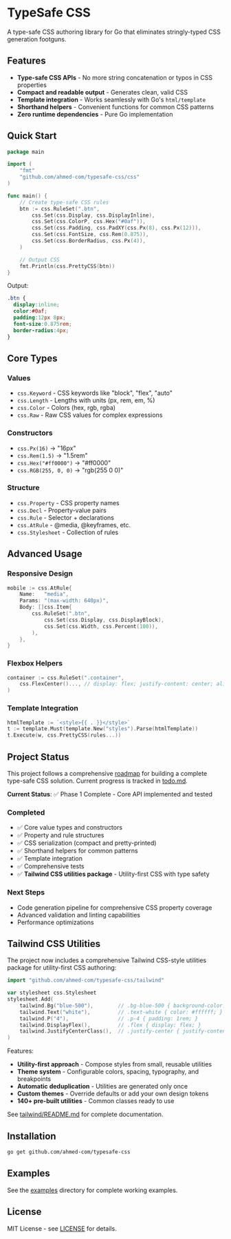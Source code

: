 # TypeSafe CSS

A type-safe CSS authoring library for Go that eliminates stringly-typed CSS generation footguns.

## Features

- **Type-safe CSS APIs** - No more string concatenation or typos in CSS properties
- **Compact and readable output** - Generates clean, valid CSS
- **Template integration** - Works seamlessly with Go's `html/template`
- **Shorthand helpers** - Convenient functions for common CSS patterns
- **Zero runtime dependencies** - Pure Go implementation

## Quick Start

```go
package main

import (
    "fmt"
    "github.com/ahmed-com/typesafe-css/css"
)

func main() {
    // Create type-safe CSS rules
    btn := css.RuleSet(".btn",
        css.Set(css.Display, css.DisplayInline),
        css.Set(css.ColorP, css.Hex("#0af")),
        css.Set(css.Padding, css.PadXY(css.Px(8), css.Px(12))),
        css.Set(css.FontSize, css.Rem(0.875)),
        css.Set(css.BorderRadius, css.Px(4)),
    )

    // Output CSS
    fmt.Println(css.PrettyCSS(btn))
}
```

Output:
```css
.btn {
  display:inline;
  color:#0af;
  padding:12px 8px;
  font-size:0.875rem;
  border-radius:4px;
}
```

## Core Types

### Values
- `css.Keyword` - CSS keywords like "block", "flex", "auto"
- `css.Length` - Lengths with units (px, rem, em, %)
- `css.Color` - Colors (hex, rgb, rgba)
- `css.Raw` - Raw CSS values for complex expressions

### Constructors
- `css.Px(16)` → "16px"
- `css.Rem(1.5)` → "1.5rem"
- `css.Hex("#ff0000")` → "#ff0000"
- `css.RGB(255, 0, 0)` → "rgb(255 0 0)"

### Structure
- `css.Property` - CSS property names
- `css.Decl` - Property-value pairs
- `css.Rule` - Selector + declarations
- `css.AtRule` - @media, @keyframes, etc.
- `css.Stylesheet` - Collection of rules

## Advanced Usage

### Responsive Design
```go
mobile := css.AtRule{
    Name:   "media",
    Params: "(max-width: 640px)",
    Body: []css.Item{
        css.RuleSet(".btn", 
            css.Set(css.Display, css.DisplayBlock),
            css.Set(css.Width, css.Percent(100)),
        ),
    },
}
```

### Flexbox Helpers
```go
container := css.RuleSet(".container",
    css.FlexCenter()..., // display: flex; justify-content: center; align-items: center;
)
```

### Template Integration
```go
htmlTemplate := `<style>{{ . }}</style>`
t := template.Must(template.New("styles").Parse(htmlTemplate))
t.Execute(w, css.PrettyCSS(rules...))
```

## Project Status

This project follows a comprehensive [roadmap](roadmap.md) for building a complete type-safe CSS solution. Current progress is tracked in [todo.md](todo.md).

**Current Status**: ✅ Phase 1 Complete - Core API implemented and tested

### Completed
- ✅ Core value types and constructors
- ✅ Property and rule structures  
- ✅ CSS serialization (compact and pretty-printed)
- ✅ Shorthand helpers for common patterns
- ✅ Template integration
- ✅ Comprehensive tests
- ✅ **Tailwind CSS utilities package** - Utility-first CSS with type safety

### Next Steps
- Code generation pipeline for comprehensive CSS property coverage
- Advanced validation and linting capabilities
- Performance optimizations

## Tailwind CSS Utilities

The project now includes a comprehensive Tailwind CSS-style utilities package for utility-first CSS authoring:

```go
import "github.com/ahmed-com/typesafe-css/tailwind"

var stylesheet css.Stylesheet
stylesheet.Add(
    tailwind.Bg("blue-500"),        // .bg-blue-500 { background-color: #3b82f6; }
    tailwind.Text("white"),         // .text-white { color: #ffffff; }
    tailwind.P("4"),                // .p-4 { padding: 1rem; }
    tailwind.DisplayFlex(),         // .flex { display: flex; }
    tailwind.JustifyCenterClass(),  // .justify-center { justify-content: center; }
)
```

Features:
- **Utility-first approach** - Compose styles from small, reusable utilities
- **Theme system** - Configurable colors, spacing, typography, and breakpoints
- **Automatic deduplication** - Utilities are generated only once
- **Custom themes** - Override defaults or add your own design tokens
- **140+ pre-built utilities** - Common classes ready to use

See [tailwind/README.md](tailwind/README.md) for complete documentation.

## Installation

```bash
go get github.com/ahmed-com/typesafe-css
```

## Examples

See the [examples](examples/) directory for complete working examples.

## License

MIT License - see [LICENSE](LICENSE) for details.